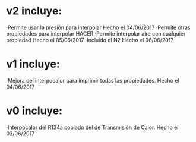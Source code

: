 
# v2 incluye:
·Permite usar la presión para interpolar						Hecho el 04/06/2017
·Permite otras propiedades para interpolar						HACER
·Permite interpolar aire con cualquier propiedad					Hecho el 05/06/2017
·Incluido el N2										Hecho el 06/06/2017

# v1 incluye:
·Mejora del interpocalor para imprimir todas las propiedades.				Hecho el 04/06/2017

# v0 incluye:
·Interpocalor del R134a copiado del de Transmisión de Calor.				Hecho el 03/06/2017